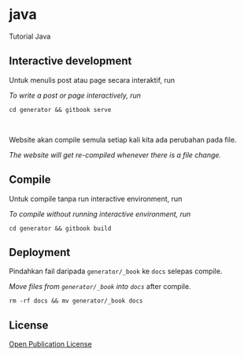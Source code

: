 # java

Tutorial Java

## Interactive development

Untuk menulis post atau page secara interaktif, run

_To write a post or page interactively, run_

```
cd generator && gitbook serve
```

<br>

Website akan compile semula setiap kali kita ada perubahan pada file.

_The website will get re-compiled whenever there is a file change._

## Compile

Untuk compile tanpa run interactive environment, run

_To compile without running interactive environment, run_

```
cd generator && gitbook build
```

## Deployment

Pindahkan fail daripada `generator/_book` ke `docs` selepas compile.

_Move files from `generator/_book` into `docs`_ after compile.

```
rm -rf docs && mv generator/_book docs
```

## License

[Open Publication License](https://www.opencontent.org/openpub/)

